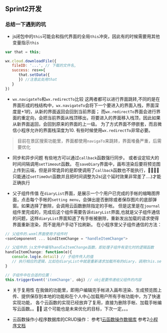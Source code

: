 ## Sprint2开发


### 总结一下遇到的坑
* js闭包中的`this`可能会和指代界面的全局`this`冲突，因此有的时候需要用其他变量指示`this`
```javascript
var that = this;

wx.cloud.downloadFile({
   fileID: '...', // 下载的文件名,
   success: res=>{
      that.setData({
      }) //注意此处用that
   }
})

```

* `wx.navigateTo`和`wx.redirectTo`比较
这两者都可以进行界面跳转,不同的是在界面形成的栈结构中，`wx.navigateTo`会将下一个要进入的界面入栈，界面深度是+1的，从新的界面返回会回到当前界面；
而`wx.redirectTo`界面会进行界面的重定向，会把当前界面从栈顶移出，将要进入的界面移入栈顶，因此如果从新界面返回，会回到原来的界面的上一级。
为了方式界面不停嵌套，而且微信小程序允许的界面栈深度为10. 有些时候使用`wx.redirectTo`非常必要。
> 目前在景区搜索功能里，界面都使用`navigaTo`来跳转，界面堆叠严重，后需要优化

* 同步和异步问题
有些地方可以通过`callback`函数强行同步。
或者设定较大的时间间隔调用`setTimeout`函数。
在`saveDiary`界面中，画布渲染后要将预览图上传到云端，但是非常诡异的是即使调用了`callback`函数也不能执行，🌚😈😈😈 
只能通过`setTimeOut`函数并且把时间调整为2s(这个延时效果非常差了....)才能正确执行


* 父子组件传值
在`diaryList`界面，是展示一个个用户已完成的手帐的缩略图界面，点击每个手帐的`setting menu`，会弹出是否删除或者保存图片的底部弹窗。如果选择了删除，会调用云函数删除指定的手帐。
但是这里是在`journal`组件里完成的，完成后这个组件需要告诉`diaryList`界面,也就是父子组件通信的问题，这样`diaryList`界面知道了有手帐被删除，重新发出加载的请求使得界面重新渲染，而不是用户手动下拉刷新。
在小程序里父子组件通信的方法：
```javascript
// 父组件的.wxml界面使用子组件时
<sonComponennt ... bindItemChange = "handleItemChange">

// 父组件的.js文件中编写handleItemChange函数，即处理子组件有变化时的逻辑函数
handleItemChange: function(e){
   console.log(e.detail) // 子组件传入的值
   // 执行相应的逻辑，比如在diaryList中就是重新请求加载所有的diary，调用this.setData({})使界面重新渲染
}

// 子组件中在合适的位置：
this.triggerEvent('itemChange', obj) // obj是要传递给父组件的内容

```

* 关于复用性
在我做的功能里，即用户编辑完手帐进入画布渲染、生成预览图上传、提供保存到本地的功能和在个人中心加载用户所有手帐功能中，为了快速实现功能，
各个云函数的实现已经放弃了复用，直接为删除手帐、加载手帐编写云函数。。🤦‍♀️
这个可能也是未来优化的目标，下次一定。。。

* 云函数操作小程序数据库的CRUD操作：
参考1[云函数操作数据库](https://zhuanlan.zhihu.com/p/120256279)
参考2[小程序文档](https://developers.weixin.qq.com/miniprogram/dev/wxcloud/reference-sdk-api/database/Database.html)
